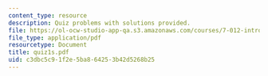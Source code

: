 ```yaml
---
content_type: resource
description: Quiz problems with solutions provided.
file: https://ol-ocw-studio-app-qa.s3.amazonaws.com/courses/7-012-introduction-to-biology-fall-2004/c3dbc5c91f2e5ba864253b42d5268b25_quiz1s.pdf
file_type: application/pdf
resourcetype: Document
title: quiz1s.pdf
uid: c3dbc5c9-1f2e-5ba8-6425-3b42d5268b25
---
```

